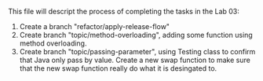This file will descript the process of completing the tasks in the Lab 03:
1. Create a branch "refactor/apply-release-flow"
2. Create branch "topic/method-overloading", adding some function using method overloading.
3. Create branch "topic/passing-parameter", using Testing class to confirm that Java only pass by value. Create a new swap function to make sure that the new swap function really do what it is desingated to.